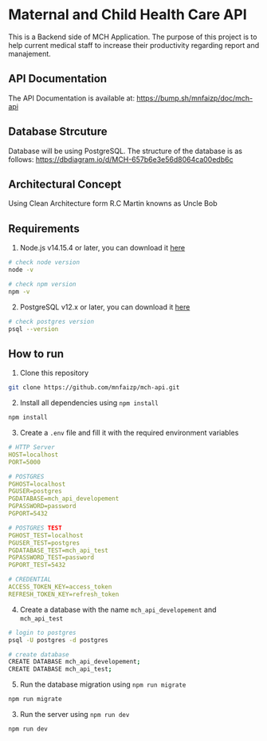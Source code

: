 # Maternal and Child Health Care API

This is a Backend side of MCH Application.
The purpose of this project is to help current medical staff to increase their productivity regarding report and manajement.

## API Documentation

The API Documentation is available at: https://bump.sh/mnfaizp/doc/mch-api

## Database Strcuture

Database will be using PostgreSQL. The structure of the database is as follows: https://dbdiagram.io/d/MCH-657b6e3e56d8064ca00edb6c

## Architectural Concept

Using Clean Architecture form R.C Martin knowns as Uncle Bob

## Requirements

1. Node.js v14.15.4 or later, you can download it [here](https://nodejs.org/en/download/)

```bash
# check node version
node -v

# check npm version
npm -v
```

2. PostgreSQL v12.x or later, you can download it [here](https://www.postgresql.org/download/)

```bash
# check postgres version
psql --version
```

## How to run

1. Clone this repository

```bash
git clone https://github.com/mnfaizp/mch-api.git
```

2. Install all dependencies using `npm install`

```bash
npm install
```

3. Create a `.env` file and fill it with the required environment variables

```yml
# HTTP Server
HOST=localhost
PORT=5000

# POSTGRES
PGHOST=localhost
PGUSER=postgres
PGDATABASE=mch_api_developement
PGPASSWORD=password
PGPORT=5432

# POSTGRES TEST
PGHOST_TEST=localhost
PGUSER_TEST=postgres
PGDATABASE_TEST=mch_api_test
PGPASSWORD_TEST=password
PGPORT_TEST=5432

# CREDENTIAL
ACCESS_TOKEN_KEY=access_token
REFRESH_TOKEN_KEY=refresh_token
```

4. Create a database with the name `mch_api_developement` and `mch_api_test`

```bash
# login to postgres
psql -U postgres -d postgres

# create database
CREATE DATABASE mch_api_developement;
CREATE DATABASE mch_api_test;
```

5. Run the database migration using `npm run migrate`

```bash
npm run migrate
```

3. Run the server using `npm run dev`

```bash
npm run dev
```
